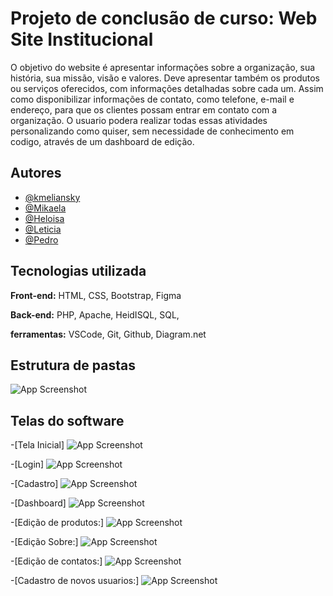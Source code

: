 
# Projeto de conclusão de curso: Web Site Institucional

O objetivo do website é apresentar informações sobre a organização, sua história,
sua missão, visão e valores. Deve apresentar também os produtos ou serviços
oferecidos, com informações detalhadas sobre cada um. Assim como disponibilizar
informações de contato, como telefone, e-mail e endereço, para que os clientes
possam entrar em contato com a organização. O usuario podera realizar todas essas atividades personalizando como quiser, sem necessidade de conhecimento em codigo, através de um dashboard de edição.




## Autores

- [@kmeliansky](https://www.github.com/octokatherine)
- [@Mikaela](https://www.github.com/octokatherine)
- [@Heloisa](https://www.github.com/octokatherine)
- [@Leticia](https://www.github.com/octokatherine)
- [@Pedro](https://www.github.com/octokatherine)









## Tecnologias utilizada

**Front-end:**
HTML, CSS, Bootstrap, Figma 

**Back-end:**
PHP, Apache, HeidISQL, SQL,

**ferramentas:**
VSCode, Git, Github, Diagram.net


## Estrutura de pastas

![App Screenshot](https://via.placeholder.com/468x300?text=App+Screenshot+Here)

## Telas do software

-[Tela Inicial]
![App Screenshot](https://via.placeholder.com/468x300?text=App+Screenshot+Here)

-[Login]
![App Screenshot](https://via.placeholder.com/468x300?text=App+Screenshot+Here)

-[Cadastro]
![App Screenshot](https://via.placeholder.com/468x300?text=App+Screenshot+Here)

-[Dashboard]
![App Screenshot](https://via.placeholder.com/468x300?text=App+Screenshot+Here)

-[Edição de produtos:]
![App Screenshot](https://via.placeholder.com/468x300?text=App+Screenshot+Here)

-[Edição Sobre:]
![App Screenshot](https://via.placeholder.com/468x300?text=App+Screenshot+Here)

-[Edição de contatos:]
![App Screenshot](https://via.placeholder.com/468x300?text=App+Screenshot+Here)

-[Cadastro de novos usuarios:] 
![App Screenshot](https://via.placeholder.com/468x300?text=App+Screenshot+Here)



